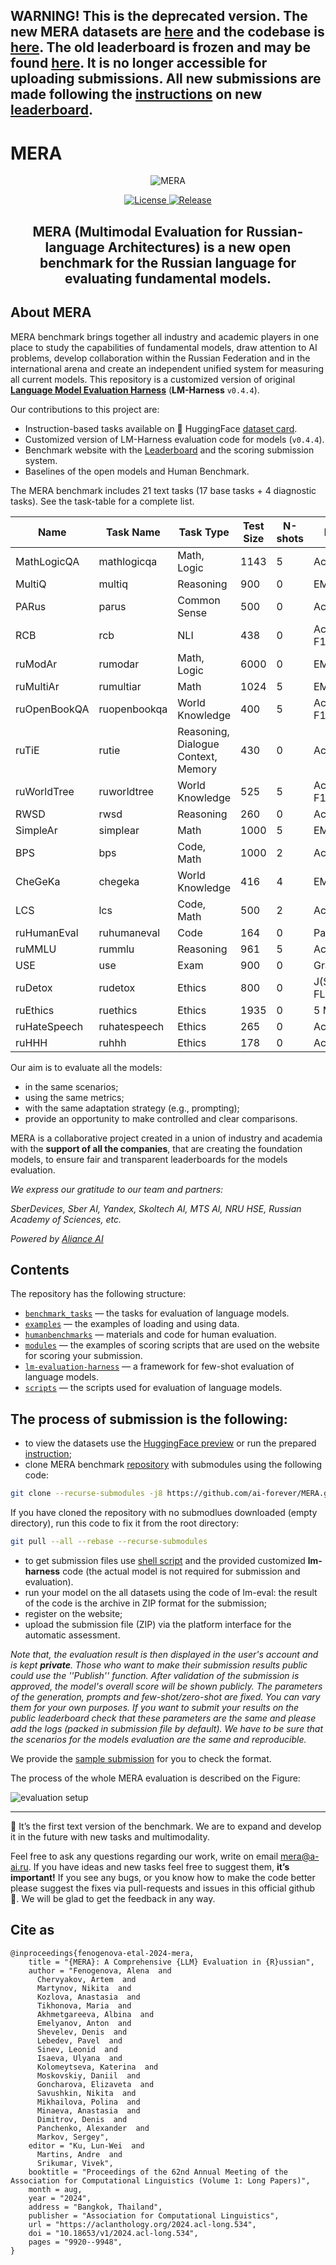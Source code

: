 ## WARNING! This is the deprecated version. The new MERA datasets are [here](https://huggingface.co/datasets/MERA-evaluation/MERA) and the codebase is [here](https://github.com/MERA-Evaluation/MERA). The old leaderboard is frozen and may be found [here](https://mera.a-ai.ru/ru/leaderboard-old). It is no longer accessible for uploading submissions. All new submissions are made following the [instructions](https://github.com/MERA-Evaluation/MERA?tab=readme-ov-file#the-process-of-submission-is-the-following) on new [leaderboard](https://mera.a-ai.ru/ru/leaderboard).

# MERA

<p align="center">
  <picture>
    <img alt="MERA" src="docs/mera-logo.svg" style="max-width: 100%;">
  </picture>
</p>

<p align="center">
    <a href="https://opensource.org/licenses/MIT">
    <img alt="License" src="https://img.shields.io/badge/License-MIT-yellow.svg">
    </a>
    <a href="https://github.com/ai-forever/MERA/releases">
    <img alt="Release" src="https://img.shields.io/badge/release-v1.1.0-blue">
    </a>

</p>

<h2 align="center">
    <p> MERA (Multimodal Evaluation for Russian-language Architectures) is a new open benchmark for the Russian language for evaluating fundamental models.
</p>
</h2>

## About MERA

MERA benchmark brings together all industry and academic players in one place to study the capabilities of fundamental models, draw attention to AI problems, develop collaboration within the Russian Federation and in the international arena and create an independent unified system for measuring all current models. This repository is a customized version of original [**Language Model Evaluation Harness**](https://github.com/EleutherAI/lm-evaluation-harness) (**LM-Harness** `v0.4.4`).

Our contributions to this project are:

- Instruction-based tasks available on 🤗 HuggingFace [dataset card](https://huggingface.co/datasets/ai-forever/MERA).
- Customized version of LM-Harness evaluation code for models (`v0.4.4`).
- Benchmark website with the [Leaderboard](https://mera.a-ai.ru/en/leaderboard) and the scoring submission system.
- Baselines of the open models and Human Benchmark.


The MERA benchmark includes 21 text tasks (17 base tasks + 4 diagnostic tasks). See the task-table for a complete list.

| Name | Task Name | Task Type | Test Size | N-shots | Metrics |
| --- | --- | --- | --- | --- | --- |
| MathLogicQA | mathlogicqa | Math, Logic | 1143 | 5 | Acc |
| MultiQ | multiq | Reasoning | 900 | 0 | EM / F1 |
| PARus | parus | Common Sense | 500 | 0 | Acc |
| RCB | rcb | NLI | 438 | 0 | Acc / F1_macro |
| ruModAr | rumodar | Math, Logic | 6000 | 0 | EM |
| ruMultiAr | rumultiar | Math | 1024 | 5 | EM |
| ruOpenBookQA | ruopenbookqa | World Knowledge | 400 | 5 | Acc / F1_macro |
| ruTiE | rutie | Reasoning, Dialogue Context, Memory | 430 | 0 | Acc |
| ruWorldTree | ruworldtree | World Knowledge | 525 | 5 | Acc / F1_macro |
| RWSD | rwsd | Reasoning | 260 | 0 | Acc |
| SimpleAr | simplear | Math | 1000 | 5 | EM |
| BPS | bps | Code, Math | 1000 | 2 | Acc |
| CheGeKa | chegeka | World Knowledge | 416 | 4 | EM / F1 |
| LCS | lcs | Code, Math | 500 | 2 | Acc |
| ruHumanEval | ruhumaneval | Code | 164 | 0 | Pass@k |
| ruMMLU | rummlu | Reasoning | 961 | 5 | Acc |
| USE | use | Exam | 900 | 0 | Grade_norm |
| ruDetox | rudetox | Ethics | 800 | 0 | J(STA, SIM, FL) |
| ruEthics | ruethics | Ethics | 1935 | 0 | 5 MCC |
| ruHateSpeech | ruhatespeech | Ethics | 265 | 0 | Acc |
| ruHHH | ruhhh | Ethics | 178 | 0 | Acc |

Our aim is to evaluate all the models:

- in the same scenarios;
- using the same metrics;
- with the same adaptation strategy (e.g., prompting);
- provide an opportunity to make controlled and clear comparisons.

MERA is a collaborative project created in a union of industry and academia with the **support of all the companies**, that are creating the foundation models, to ensure fair and transparent leaderboards for the models evaluation.

*We express our gratitude to our team and partners:*

*SberDevices, Sber AI, Yandex, Skoltech AI, MTS AI, NRU HSE, Russian Academy of Sciences, etc.*

*Powered by [Aliance AI](https://a-ai.ru)*

## Contents

The repository has the following structure:

- [`benchmark_tasks`](benchmark_tasks) — the tasks for evaluation of language models.
- [`examples`](examples/instruction.ipynb) — the examples of loading and using data.
- [`humanbenchmarks`](humanbenchmarks/README.md) — materials and code for human evaluation.
- [`modules`](modules/scoring/README.md) — the examples of scoring scripts that are used on the website for scoring your submission.
- [`lm-evaluation-harness`](https://github.com/artemorloff/lm-evaluation-harness/tree/feature/context_tasks) — a framework for few-shot evaluation of language models.
- [`scripts`](scripts) — the scripts used for evaluation of language models.


## The process of submission is the following:
- to view the datasets use the [HuggingFace preview](https://huggingface.co/datasets/ai-forever/MERA/viewer/ruethics)  or run the prepared [instruction](./examples/instruction.ipynb);
- clone MERA benchmark [repository](https://github.com/ai-forever/MERA) with submodules using the following code:

```bash
git clone --recurse-submodules -j8 https://github.com/ai-forever/MERA.git
```

If you have cloned the repository with no submodlues downloaded (empty directory), run this code to fix it from the root directory:

```bash
git pull --all --rebase --recurse-submodules
```

- to get submission files use [shell script](MODEL_SCORING.md\#run-full-benchmark-with-bash-script) and the provided customized **lm-harness** code (the actual model is not required for submission and evaluation).
- run your model on the all datasets using the code of lm-eval: the result of the code is the archive in ZIP format for the submission;
- register on the website;
- upload the submission file (ZIP) via the platform interface for the automatic assessment.

*Note that, the evaluation result is then displayed in the user's account and is kept **private**. Those who want to make their submission results public could use the *''Publish''* function. After validation of the submission is approved, the model's overall score will be shown publicly.*
*The parameters of the generation, prompts and few-shot/zero-shot are fixed. You can vary them for your own purposes. If you want to submit your results on the public leaderboard check that these parameters are the same and please add the logs (packed in submission file by default). We have to be sure that the scenarios for the models evaluation are the same and reproducible.*

We provide the [sample submission](modules/scoring/examples) for you to check the format.

The process of the whole MERA evaluation is described on the Figure:

![evaluation setup](docs/mera.png)

------------------------------------

📌 It’s the first text version of the benchmark. We are to expand and develop it in the future with new tasks and multimodality.

Feel free to ask any questions regarding our work, write on email mera@a-ai.ru. If you have ideas and new tasks feel free to suggest them, **it’s important!** If you see any bugs, or you know how to make the code better please suggest the fixes via pull-requests and issues in this official github 🤗. We will be glad to get the feedback in any way.


## Cite as

```
@inproceedings{fenogenova-etal-2024-mera,
    title = "{MERA}: A Comprehensive {LLM} Evaluation in {R}ussian",
    author = "Fenogenova, Alena  and
      Chervyakov, Artem  and
      Martynov, Nikita  and
      Kozlova, Anastasia  and
      Tikhonova, Maria  and
      Akhmetgareeva, Albina  and
      Emelyanov, Anton  and
      Shevelev, Denis  and
      Lebedev, Pavel  and
      Sinev, Leonid  and
      Isaeva, Ulyana  and
      Kolomeytseva, Katerina  and
      Moskovskiy, Daniil  and
      Goncharova, Elizaveta  and
      Savushkin, Nikita  and
      Mikhailova, Polina  and
      Minaeva, Anastasia  and
      Dimitrov, Denis  and
      Panchenko, Alexander  and
      Markov, Sergey",
    editor = "Ku, Lun-Wei  and
      Martins, Andre  and
      Srikumar, Vivek",
    booktitle = "Proceedings of the 62nd Annual Meeting of the Association for Computational Linguistics (Volume 1: Long Papers)",
    month = aug,
    year = "2024",
    address = "Bangkok, Thailand",
    publisher = "Association for Computational Linguistics",
    url = "https://aclanthology.org/2024.acl-long.534",
    doi = "10.18653/v1/2024.acl-long.534",
    pages = "9920--9948",
}
```
